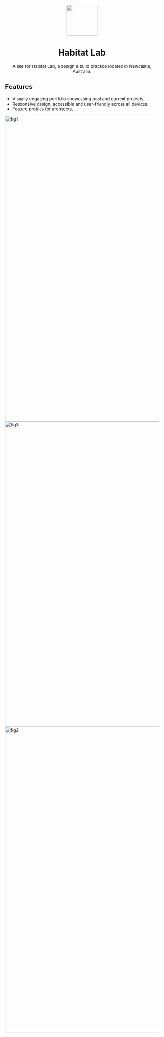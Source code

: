 <div align="center">
<img width="100px" src="https://github.com/Zume-z/habitat-lab/assets/36926781/05b43e8f-d1d3-4007-b75c-c7ac6c78bab2" alt="" />
 
# Habitat Lab

A site for Habitat Lab, a design & build practice located in Newcastle, Australia. 
 
</div>

## Features
* Visually engaging portfolio showcasing past and current projects.
* Responsive design, accessible and user-friendly across all devices.
* Feature profiles for architects.


<img width="1000" alt="fig1" src="https://github.com/Zume-z/habitat-lab/assets/36926781/53d15b59-2e97-42f6-a1f0-e8fce11f4f05">
<img width="1000" alt="fig3" src="https://github.com/Zume-z/habitat-lab/assets/36926781/1879a138-65c6-454b-947e-e8c8bb157c01">
<img width="1000" alt="fig2" src="https://github.com/Zume-z/habitat-lab/assets/36926781/831371ef-9384-4aaa-b0f1-60edc5ea63d8">
